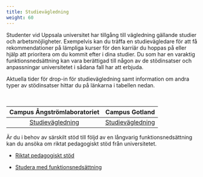 ```yaml
---
title: Studievägledning
weight: 60
---
```


Studenter vid Uppsala universitet har tillgång till vägledning gällande studier
och arbetsmöjligheter. Exempelvis kan du träffa en studievägledare för
att få rekommendationer på lämpliga kurser för den karriär du hoppas på eller
hjälp att prioritera om du kommit efter i dina studier.
Du som har en varaktig funktionsnedsättning kan vara berättigad till någon av
de stödinsatser och anpassningar universitetet i sådana fall har att erbjuda.

Aktuella tider för drop-in för studievägledning samt information om andra typer av 
stödinsatser hittar du på länkarna i tabellen nedan. 

</br>

| Campus Ångströmlaboratoriet              | Campus Gotland                                   |
|:----------------------------------------:|:------------------------------------------------:|
| [Studievägledning][ang-councelling]      | [Studievägledning][got-councelling]              |

Är du i behov av särskilt stöd till följd av en långvarig funktionsnedsättning kan du ansöka om riktat pedagogiskt stöd från universitetet.

- [Riktat pedagogiskt stöd](https://www.uu.se/student/fakultet/teknisk-naturvetenskapliga/riktat-pedagogiskt-stod)

- [Studera med funktionsnedsättning](https://www.uu.se/student/stod-och-service/funktionsnedsattning)

[ångström]: https://angstrom.uu.se 
[ångström-funk]: https://www2.uu.se/student/fakultet/teknisk-naturvetenskapliga/riktat-pedagogiskt-stod

[gotland-funk]: https://www.uu.se/student/stod-och-service/funktionsnedsattning

[gotland]: https://www.campusgotland.uu.se/

[ang-councelling]:
    https://www.uu.se/student/fakultet/teknisk-naturvetenskapliga/vagledning

[pol-disabilites]: https://www.teknat.uu.se/utbildning/student/stod-och-service/sarskilt-stod/

[got-councelling]: https://www.campusgotland.uu.se/student/vagledning/
[got-disabilites]: https://www.campusgotland.uu.se/student/funka/
